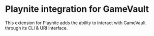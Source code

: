 # Playnite integration for GameVault
This extension for Playnite adds the ability to interact with GameVault through its CLI & URI interface.